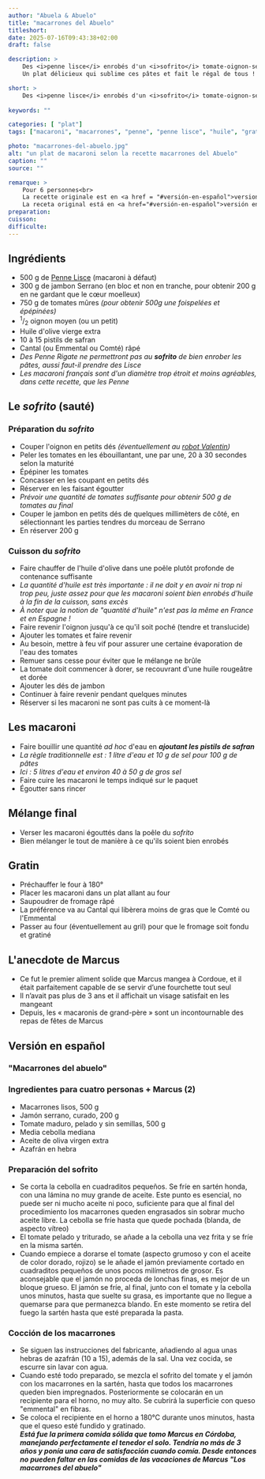 ```yaml
---
author: "Abuela & Abuelo"
title: "macarrones del Abuelo"
titleshort:
date: 2025-07-16T09:43:38+02:00
draft: false

description: >
    Des <i>penne lisce</i> enrobés d'un <i>sofrito</i> tomate-oignon-serrano.<br>
    Un plat délicieux qui sublime ces pâtes et fait le régal de tous !

short: >
    Des <i>penne lisce</i> enrobés d'un <i>sofrito</i> tomate-oignon-serrano
    
keywords: ""

categories: [ "plat"]
tags: ["macaroni", "macarrones", "penne", "penne lisce", "huile", "gratin", "tomates", "oignon", "sauté", "pâtes"]

photo: "macarrones-del-abuelo.jpg"
alt: "un plat de macaroni selon la recette macarrones del Abuelo"
caption: ""
source: ""

remarque: >
    Pour 6 personnes<br>
    La recette originale est en <a href = "#versión-en-español">version espagnole</a><br>
    La receta original está en <a href="#versión-en-español">versión en español</a>
preparation: 
cuisson: 
difficulte:
---
```



## Ingrédients
- 500 g de [Penne Lisce](https://fr.wikipedia.org/wiki/Penne_(p%C3%A2tes)) (macaroni à défaut)
- 300 g de jambon Serrano (en bloc et non en tranche, pour obtenir 200 g en ne gardant que le c&oelig;ur moelleux)
- 750 g de tomates mûres *(pour obtenir 500g une foispelées et épépinées)*
- <sup>1</sup>/<sub>2</sub> oignon moyen (ou un petit)
- Huile d'olive vierge extra
- 10 à 15 pistils de safran
- Cantal (ou Emmental ou Comté) râpé
- *Des Penne Rigate ne permettront pas au ***sofrito*** de bien enrober les pâtes, aussi faut-il prendre des Lisce*
- *Les macaroni français sont d'un diamètre trop étroit et moins agréables, dans cette recette, que les Penne*


## Le *sofrito* (sauté)
### Préparation du *sofrito*
- Couper l'oignon en petits dés *(éventuellement au [robot Valentin](https://www.moulinex.fr/p/mini-hachoir-valentin-noir-220-w/1510002127))*
- Peler les tomates en les ébouillantant, une par une, 20 à 30 secondes selon la maturité
- Épépiner les tomates
- Concasser en les coupant en petits dés
- Réserver en les faisant égoutter
- *Prévoir une quantité de tomates suffisante pour obtenir 500 g de tomates au final*
- Couper le jambon en petits dés de quelques millimèters de côté, en sélectionnant les parties tendres du morceau de Serrano
- En réserver 200 g
### Cuisson du *sofrito*
- Faire chauffer de l'huile d'olive dans une poêle plutôt profonde de contenance suffisante
- *La quantité d'huile est très importante : il ne doit y en avoir ni trop ni trop peu, juste assez pour que les macaroni soient bien enrobés d'huile à la fin de la cuisson, sans excès*
- *À noter que la notion de "quantité d'huile" n'est pas la même en France et en Espagne !*
- Faire revenir l'oignon jusqu'à ce qu'il soit poché (tendre et translucide)
- Ajouter les tomates et faire revenir
- Au besoin, mettre à feu vif pour assurer une certaine évaporation de l'eau des tomates
- Remuer sans cesse pour éviter que le mélange ne brûle
- La tomate doit commencer à dorer, se recouvrant d'une huile rougeâtre et dorée
- Ajouter les dés de jambon
- Continuer à faire revenir pendant quelques minutes
- Réserver si les macaroni ne sont pas cuits à ce moment-là
## Les macaroni
- Faire bouillir une quantité *ad hoc* d'eau en ***ajoutant les pistils de safran***
- *La règle traditionnelle est : 1 litre d'eau et 10 g de sel pour 100 g de pâtes*
- *Ici : 5 litres d'eau et environ 40 à 50 g de gros sel*
- Faire cuire les macaroni le temps indiqué sur le paquet
- Égoutter sans rincer
## Mélange final
- Verser les macaroni égouttés dans la poêle du *sofrito*
- Bien mélanger le tout de manière à ce qu'ils soient bien enrobés
## Gratin
- Préchauffer le four à 180°
- Placer les macaroni dans un plat allant au four
- Saupoudrer de fromage râpé
- La préférence va au Cantal qui libèrera moins de gras que le Comté ou l'Emmental
- Passer au four (éventuellement au gril) pour que le fromage soit fondu et gratiné
## L'anecdote de Marcus
- Ce fut le premier aliment solide que Marcus mangea à Cordoue, et il était parfaitement capable de se servir d’une fourchette tout seul
- Il n’avait pas plus de 3 ans et il affichait un visage satisfait en les mangeant
- Depuis, les « macaronis de grand-père » sont un incontournable des repas de fêtes de Marcus
## Versión en español
### "Macarrones del abuelo"

### Ingredientes para cuatro personas + Marcus (2)

- Macarrones lisos, 500 g
- Jamón serrano, curado, 200 g
- Tomate maduro, pelado y sin semillas, 500 g
- Media cebolla mediana 
- Aceite de oliva virgen extra
- Azafrán en hebra

### Preparación del sofrito
- Se corta la cebolla en cuadraditos pequeños. Se fríe en sartén honda, con una lámina no muy grande de aceite. Este punto es esencial, no puede ser ni mucho aceite ni poco, suficiente para que al final del procedimiento los macarrones queden engrasados sin sobrar mucho aceite libre. La cebolla se fríe hasta que quede pochada (blanda, de aspecto vítreo)
- El tomate pelado y triturado, se añade a la cebolla una vez frita y se fríe en la misma sartén. 
- Cuando empiece a dorarse el tomate (aspecto grumoso y con el aceite de color dorado, rojizo) se le añade el jamón previamente cortado en cuadraditos pequeños de unos pocos milímetros de grosor. Es aconsejable que el jamón no proceda de lonchas finas, es mejor de un bloque grueso. El jamón se fríe, al final, junto con el tomate y la cebolla unos minutos, hasta que suelte su grasa, es importante que no llegue a quemarse para que permanezca blando. En este momento se retira del fuego la sartén hasta que esté preparada la pasta.
### Cocción de los macarrones
- Se siguen las instrucciones del fabricante, añadiendo al agua unas hebras de azafrán (10 a 15), además de la sal. Una vez cocida, se escurre sin lavar con agua.
- Cuando esté todo preparado, se mezcla el sofrito del tomate y el jamón con los macarrones en la sartén, hasta que todos los macarrones queden bien impregnados. Posteriormente se colocarán en un recipiente para el horno, no muy alto. Se cubrirá la superficie con queso "emmental" en fibras.  
- Se coloca el recipiente en el horno a 180°C durante unos minutos, hasta que el queso esté fundido y gratinado.  
***Está fue la primera comida sólida que tomo Marcus en Córdoba, manejando perfectamente el tenedor el solo. Tendría no más de 3 años y ponía una cara de satisfacción cuando comía. Desde entonces no pueden faltar en las comidas de las vacaciones de Marcus "Los macarrones del abuelo"***
